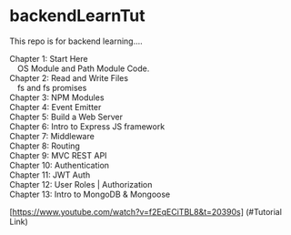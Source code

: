 # backendLearnTut
This repo is for backend learning....

Chapter 1: Start Here  
&emsp;OS Module and Path Module Code.  
Chapter 2: Read and Write Files  
&emsp;fs and fs promises  
Chapter 3: NPM Modules  
Chapter 4: Event Emitter  
Chapter 5: Build a Web Server  
Chapter 6: Intro to Express JS framework  
Chapter 7: Middleware  
Chapter 8: Routing  
Chapter 9: MVC REST API  
Chapter 10: Authentication  
Chapter 11: JWT Auth  
Chapter 12: User Roles | Authorization  
Chapter 13: Intro to MongoDB & Mongoose

[https://www.youtube.com/watch?v=f2EqECiTBL8&t=20390s] (#Tutorial Link)
